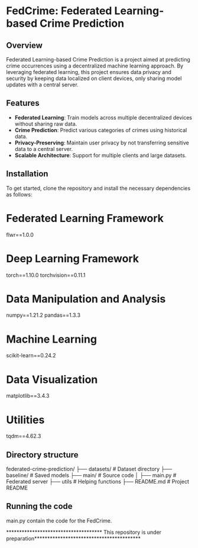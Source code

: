 # FedCrime: Federated Learning-based Crime Prediction

## Overview
Federated Learning-based Crime Prediction is a project aimed at predicting crime occurrences using a decentralized machine learning approach. By leveraging federated learning, this project ensures data privacy and security by keeping data localized on client devices, only sharing model updates with a central server.

## Features
- **Federated Learning**: Train models across multiple decentralized devices without sharing raw data.
- **Crime Prediction**: Predict various categories of crimes using historical data.
- **Privacy-Preserving**: Maintain user privacy by not transferring sensitive data to a central server.
- **Scalable Architecture**: Support for multiple clients and large datasets.

## Installation
To get started, clone the repository and install the necessary dependencies as follows:
# Federated Learning Framework
flwr==1.0.0

# Deep Learning Framework
torch==1.10.0
torchvision==0.11.1

# Data Manipulation and Analysis
numpy==1.21.2
pandas==1.3.3

# Machine Learning
scikit-learn==0.24.2

# Data Visualization
matplotlib==3.4.3

# Utilities
tqdm==4.62.3

## Directory structure
federated-crime-prediction/
├── datasets/                   # Dataset directory
├── baseline/                 # Saved models
├── main/                    # Source code
│   ├── main.py           # Federated server
├── utils                    # Helping functions
├── README.md               # Project README

## Running the code

main.py contain the code for the FedCrime.


************************************* This repository is under preparation*****************************************
